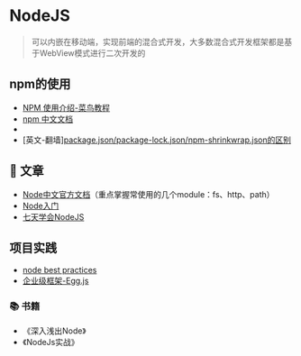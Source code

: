 # NodeJS
> 可以内嵌在移动端，实现前端的混合式开发，大多数混合式开发框架都是基于WebView模式进行二次开发的

## npm的使用
- [NPM 使用介绍-菜鸟教程](https://www.runoob.com/nodejs/nodejs-npm.html)
- [npm 中文文档](https://www.npmjs.cn/)
- 
- [英文-翻墙][package.json/package-lock.json/npm-shrinkwrap.json的区别](https://medium.com/@hossam.hilal0/package-json-vs-package-lock-json-vs-npm-shrinkwrap-json-33fcddc1521a)
  
## 📄 文章 
- [Node中文官方文档](http://nodejs.cn/)（重点掌握常使用的几个module：fs、http、path）
- [Node入门](https://www.nodebeginner.org/index-zh-cn.html)
- [七天学会NodeJS](https://nqdeng.github.io/7-days-nodejs/)

## 项目实践
- [node best practices](https://github.com/goldbergyoni/nodebestpractices)
- [企业级框架-Egg.js](https://eggjs.org/)

### 📚 书籍
- 《深入浅出Node》
- 《NodeJs实战》